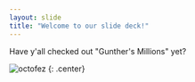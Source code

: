 ```yaml
---
layout: slide
title: "Welcome to our slide deck!"
---
```


Have y'all checked out "Gunther's Millions" yet?

![octofez](https://octodex.github.com/images/octofez.png)
{: .center}
